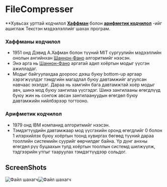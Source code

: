 # FileCompresser

**Хувьсах урттай кодчилол **[Хаффман](https://www.geeksforgeeks.org/huffman-coding-greedy-algo-3/)**  болон **[арифметик кодчилол](https://www.geeksforgeeks.org/arithmetic-encoding-and-decoding-using-matlab/)** -ийг ашиглаж Текстэн мэдээлэллийг шахах програм.

### **Хаффманы кодчилол**
- 1951 онд Дэвид А.Хафман болон түүний MIT сургуулийн мэдээллийн онолын ангийнхан [Шаннон-Фано](https://www.geeksforgeeks.org/shannon-fano-algorithm-for-data-compression/) алгоритмийг нээсэн.
- Энэ арга нь [Шаннон-Фано](https://www.geeksforgeeks.org/shannon-fano-algorithm-for-data-compression/) аргатай адил хоёртын модыг үүсгэн ажилладаг.
- Модыг байгуулахдаа доороос дээш буюу bottom-up аргаар хэрэгжүүлдэг тэмдгийн магадлал буюу давтамжийг агуулсан навчаас эхэлдэг. Дараа нь хамгийн бага давтамжтай хоёр модыг авч, шинэ мод буюу зангилаа үүсгэдэг. Шинэ зангилааны өгөгдлүүд буюу жин нь сонгож авсан зангилаануудын өгөгдөл буюу давтамжийн нийлбэрээр тогтооно.
	
### **Арифметик кодчилол**
- 1979 онд IBM компанид алгоритмийг нээсэн. 
- Тэмдэгтүүдийн давтамжаар мод үүсгэхийн оронд өгөгдлийг 0 болон 1 илэрхийлэх буюу хоёртын тоонд хувиргах бөгөөд түүний дараа тооллийн системийн суурийг өөрчилдөг байна. Үр дүнг анхны өгөгдөл рүү буцаахын тулд хоёртын тооллын системд шилжүүлж, тэдгээрийн утгыг тааруулах тэмдэгтүүдээр сольдог.


## ScreenShots
![Файл шахагч](https://i.imgur.com/V9DoazT.png "Файл шахагч")![Файл шахагч](https://i.imgur.com/xwae80y.png "Файл шахагч")
